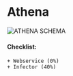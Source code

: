 # Athena


![ATHENA SCHEMA](https://s13.postimg.org/fdb900amf/Untitled_Diagram_3.png)

#### Checklist:

    + Webservice (0%)
    + Infector (40%)

